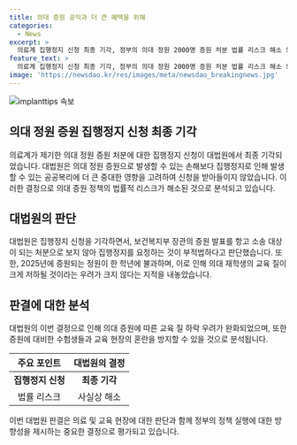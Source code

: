 ```yaml
---
title: 의대 증원 공익과 더 큰 혜택을 위해
categories:
  - News
excerpt: >
  의료계 집행정지 신청 최종 기각, 정부의 의대 정원 2000명 증원 처분 법률 리스크 해소 의료계의 집행정지 신청이 대법원에서 최종 기각되었다. 이에 따라 의대 증원 정책의 법률 리스크가 사실상 해소되었다는 분석이 나왔다. 대법원은 집행정지 신청 재항고를 기각하며, 증원 발표가 항고 대상이 아니라고 판단했다. 또한, 증원으로 발생할 수 있는 손해와 공공복리에 대한 영향을 고려하여 신청을 받아들이지 않았다. 공동 손해에 대한 우려도 제기되었으며, 이에 대입 시험을 준비 중인 수험생과 교육 현장에 혼란을 초래할 수 있다는 점도 고려했다.
feature_text: >
  의료계 집행정지 신청 최종 기각, 정부의 의대 정원 2000명 증원 처분 법률 리스크 해소 의료계의 집행정지 신청이 대법원에서 최종 기각되었다. 이에 따라 의대 증원 정책의 법률 리스크가 사실상 해소되었다는 분석이 나왔다. 대법원은 집행정지 신청 재항고를 기각하며, 증원 발표가 항고 대상이 아니라고 판단했다. 또한, 증원으로 발생할 수 있는 손해와 공공복리에 대한 영향을 고려하여 신청을 받아들이지 않았다. 공동 손해에 대한 우려도 제기되었으며, 이에 대입 시험을 준비 중인 수험생과 교육 현장에 혼란을 초래할 수 있다는 점도 고려했다.
image: 'https://newsdao.kr/res/images/meta/newsdao_breakingnews.jpg'
---
```


<p><img src="https://newsdao.kr/res/images/meta/newsdao_breakingnews.jpg" alt="implanttips 속보" /></p>

<h2 data-ke-size="size26">의대 정원 증원 집행정지 신청 최종 기각</h2>

<p data-ke-size="size16">의료계가 제기한 의대 정원 증원 처분에 대한 집행정지 신청이 대법원에서 최종 기각되었습니다. 대법원은 의대 정원 증원으로 발생할 수 있는 손해보다 집행정지로 인해 발생할 수 있는 공공복리에 더 큰 중대한 영향을 고려하여 신청을 받아들이지 않았습니다. 이러한 결정으로 의대 증원 정책의 법률적 리스크가 해소된 것으로 분석되고 있습니다.</p>

<h2 data-ke-size="size26">대법원의 판단</h2>

<p data-ke-size="size16">대법원은 집행정지 신청을 기각하면서, 보건복지부 장관의 증원 발표를 항고 소송 대상이 되는 처분으로 보지 않아 집행정지를 요청하는 것이 부적법하다고 판단했습니다. 또한, 2025년에 증원되는 정원이 한 학년에 불과하며, 이로 인해 의대 재학생의 교육 질이 크게 저하될 것이라는 우려가 크지 않다는 지적을 내놓았습니다.</p>

<h2 data-ke-size="size26">판결에 대한 분석</h2>

<p data-ke-size="size16">대법원의 이번 결정으로 인해 의대 증원에 따른 교육 질 하락 우려가 완화되었으며, 또한 증원에 대비한 수험생들과 교육 현장의 혼란을 방지할 수 있을 것으로 분석됩니다.</p>

<table>
    <thead>
        <tr>
            <th>주요 포인트</th>
            <th>대법원의 결정</th>
        </tr>
    </thead>
    <tbody>
        <tr>
            <td style="text-align: center; height: 17px;"><b>집행정지 신청</b></td>
            <td style="text-align: center; height: 17px;"><b>최종 기각</b></td>
        </tr>
        <tr>
            <td style="text-align: center; height: 17px;">법률 리스크</td>
            <td style="text-align: center; height: 17px;">사실상 해소</td>
        </tr>
    </tbody>
</table>

<p data-ke-size="size16">이번 대법원 판결은 의료 및 교육 현장에 대한 판단과 함께 정부의 정책 실행에 대한 방향성을 제시하는 중요한 결정으로 평가되고 있습니다.</p>

